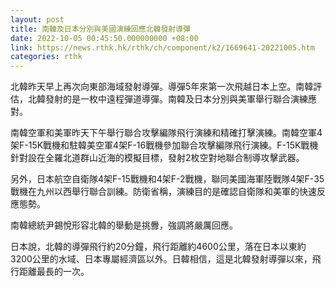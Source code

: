 ```yaml
---
layout: post
title: 南韓及日本分別與美國演練回應北韓發射導彈
date: 2022-10-05 00:45:50.000000000 +08:00
link: https://news.rthk.hk/rthk/ch/component/k2/1669641-20221005.htm
categories: rthk
---
```


北韓昨天早上再次向東部海域發射導彈。導彈5年來第一次飛越日本上空。南韓評估，北韓發射的是一枚中遠程彈道導彈。南韓及日本分別與美軍舉行聯合演練應對。

南韓空軍和美軍昨天下午舉行聯合攻擊編隊飛行演練和精確打擊演練。南韓空軍4架F-15K戰機和駐韓美空軍4架F-16戰機參加聯合攻擊編隊飛行演練。F-15K戰機針對設在全羅北道群山近海的模擬目標，發射2枚空對地聯合制導攻擊武器。

另外，日本航空自衛隊4架F-15戰機和4架F-2戰機，聯同美國海軍陸戰隊4架F-35戰機在九州以西舉行聯合訓練。防衛省稱，演練目的是確認自衛隊和美軍的快速反應態勢。

南韓總統尹錫悅形容北韓的舉動是挑釁，強調將嚴厲回應。

日本說，北韓的導彈飛行約20分鐘，飛行距離約4600公里，落在日本以東約3200公里的水域、日本專屬經濟區以外。日韓相信，這是北韓發射導彈以來，飛行距離最長的一次。
